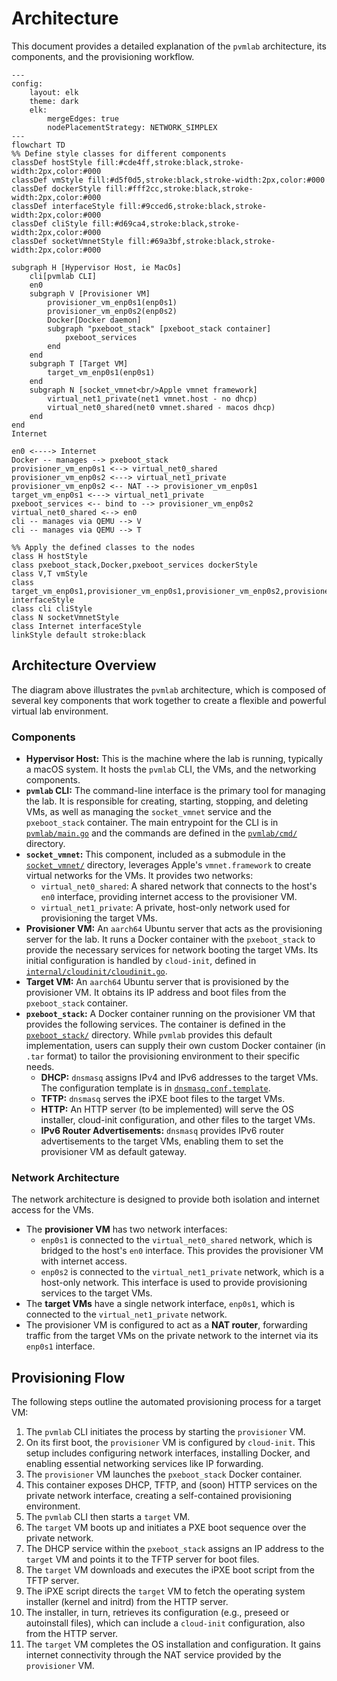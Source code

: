 # Architecture

This document provides a detailed explanation of the `pvmlab` architecture, its components, and the provisioning workflow.

```mermaid
---
config:
    layout: elk
    theme: dark
    elk:
        mergeEdges: true
        nodePlacementStrategy: NETWORK_SIMPLEX
---
flowchart TD
%% Define style classes for different components
classDef hostStyle fill:#cde4ff,stroke:black,stroke-width:2px,color:#000
classDef vmStyle fill:#d5f0d5,stroke:black,stroke-width:2px,color:#000
classDef dockerStyle fill:#fff2cc,stroke:black,stroke-width:2px,color:#000
classDef interfaceStyle fill:#9cced6,stroke:black,stroke-width:2px,color:#000
classDef cliStyle fill:#d69ca4,stroke:black,stroke-width:2px,color:#000
classDef socketVmnetStyle fill:#69a3bf,stroke:black,stroke-width:2px,color:#000

subgraph H [Hypervisor Host, ie MacOs]
    cli[pvmlab CLI]
    en0
    subgraph V [Provisioner VM]
        provisioner_vm_enp0s1(enp0s1)
        provisioner_vm_enp0s2(enp0s2)
        Docker[Docker daemon]
        subgraph "pxeboot_stack" [pxeboot_stack container]
            pxeboot_services
        end
    end
    subgraph T [Target VM]
        target_vm_enp0s1(enp0s1)
    end
    subgraph N [socket_vmnet<br/>Apple vmnet framework]
        virtual_net1_private(net1 vmnet.host - no dhcp)
        virtual_net0_shared(net0 vmnet.shared - macos dhcp)
    end
end
Internet

en0 <----> Internet
Docker -- manages --> pxeboot_stack
provisioner_vm_enp0s1 <--> virtual_net0_shared
provisioner_vm_enp0s2 <---> virtual_net1_private
provisioner_vm_enp0s2 <-- NAT --> provisioner_vm_enp0s1
target_vm_enp0s1 <---> virtual_net1_private
pxeboot_services <-- bind to --> provisioner_vm_enp0s2
virtual_net0_shared <--> en0
cli -- manages via QEMU --> V
cli -- manages via QEMU --> T

%% Apply the defined classes to the nodes
class H hostStyle
class pxeboot_stack,Docker,pxeboot_services dockerStyle
class V,T vmStyle
class target_vm_enp0s1,provisioner_vm_enp0s1,provisioner_vm_enp0s2,provisioner_vm_enp0s3,en0,virtual_net0_shared,virtual_net1_private interfaceStyle
class cli cliStyle
class N socketVmnetStyle
class Internet interfaceStyle
linkStyle default stroke:black
```

## Architecture Overview

The diagram above illustrates the `pvmlab` architecture, which is composed of several key components that work together to create a flexible and powerful virtual lab environment.

### Components

-   **Hypervisor Host:** This is the machine where the lab is running, typically a macOS system. It hosts the `pvmlab` CLI, the VMs, and the networking components.
-   **`pvmlab` CLI:** The command-line interface is the primary tool for managing the lab. It is responsible for creating, starting, stopping, and deleting VMs, as well as managing the `socket_vmnet` service and the `pxeboot_stack` container. The main entrypoint for the CLI is in [`pvmlab/main.go`](../pvmlab/main.go) and the commands are defined in the [`pvmlab/cmd/`](../pvmlab/cmd/) directory.
-   **`socket_vmnet`:** This component, included as a submodule in the [`socket_vmnet/`](../socket_vmnet/) directory, leverages Apple's `vmnet.framework` to create virtual networks for the VMs. It provides two networks:
    -   `virtual_net0_shared`: A shared network that connects to the host's `en0` interface, providing internet access to the provisioner VM.
    -   `virtual_net1_private`: A private, host-only network used for provisioning the target VMs.
-   **Provisioner VM:** An `aarch64` Ubuntu server that acts as the provisioning server for the lab. It runs a Docker container with the `pxeboot_stack` to provide the necessary services for network booting the target VMs. Its initial configuration is handled by `cloud-init`, defined in [`internal/cloudinit/cloudinit.go`](../internal/cloudinit/cloudinit.go).
-   **Target VM:** An `aarch64` Ubuntu server that is provisioned by the provisioner VM. It obtains its IP address and boot files from the `pxeboot_stack` container.
-   **`pxeboot_stack`:** A Docker container running on the provisioner VM that provides the following services. The container is defined in the [`pxeboot_stack/`](../pxeboot_stack/) directory. While `pvmlab` provides this default implementation, users can supply their own custom Docker container (in `.tar` format) to tailor the provisioning environment to their specific needs.
    -   **DHCP:** `dnsmasq` assigns IPv4 and IPv6 addresses to the target VMs. The configuration template is in [`dnsmasq.conf.template`](../pxeboot_stack/dnsmasq.conf.template).
    -   **TFTP:** `dnsmasq` serves the iPXE boot files to the target VMs.
    -   **HTTP:** An HTTP server (to be implemented) will serve the OS installer, cloud-init configuration, and other files to the target VMs.
    -   **IPv6 Router Advertisements:** `dnsmasq` provides IPv6 router advertisements to the target VMs, enabling them to set the provisioner VM as default gateway.

### Network Architecture

The network architecture is designed to provide both isolation and internet access for the VMs.

-   The **provisioner VM** has two network interfaces:
    -   `enp0s1` is connected to the `virtual_net0_shared` network, which is bridged to the host's `en0` interface. This provides the provisioner VM with internet access.
    -   `enp0s2` is connected to the `virtual_net1_private` network, which is a host-only network. This interface is used to provide provisioning services to the target VMs.
-   The **target VMs** have a single network interface, `enp0s1`, which is connected to the `virtual_net1_private` network.
-   The provisioner VM is configured to act as a **NAT router**, forwarding traffic from the target VMs on the private network to the internet via its `enp0s1` interface.

## Provisioning Flow

The following steps outline the automated provisioning process for a target VM:

1.  The `pvmlab` CLI initiates the process by starting the `provisioner` VM.
2.  On its first boot, the `provisioner` VM is configured by `cloud-init`. This setup includes configuring network interfaces, installing Docker, and enabling essential networking services like IP forwarding.
3.  The `provisioner` VM launches the `pxeboot_stack` Docker container.
4.  This container exposes DHCP, TFTP, and (soon) HTTP services on the private network interface, creating a self-contained provisioning environment.
5.  The `pvmlab` CLI then starts a `target` VM.
6.  The `target` VM boots up and initiates a PXE boot sequence over the private network.
7.  The DHCP service within the `pxeboot_stack` assigns an IP address to the `target` VM and points it to the TFTP server for boot files.
8.  The `target` VM downloads and executes the iPXE boot script from the TFTP server.
9.  The iPXE script directs the `target` VM to fetch the operating system installer (kernel and initrd) from the HTTP server.
10. The installer, in turn, retrieves its configuration (e.g., preseed or autoinstall files), which can include a `cloud-init` configuration, also from the HTTP server.
11. The `target` VM completes the OS installation and configuration. It gains internet connectivity through the NAT service provided by the `provisioner` VM.